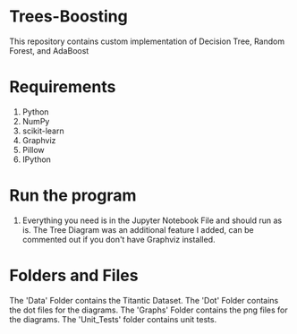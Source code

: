 # Trees-Boosting

This repository contains custom implementation of Decision Tree, Random Forest, and AdaBoost

# Requirements
1. Python
2. NumPy
3. scikit-learn
4. Graphviz
5. Pillow
6. IPython

# Run the program
1. Everything you need is in the Jupyter Notebook File and should run as is. The Tree Diagram was an additional feature I added, can be commented out if you don't have Graphviz installed. 

# Folders and Files
The 'Data' Folder contains the Titantic Dataset. The 'Dot' Folder contains the dot files for the diagrams. The 'Graphs' Folder contains the png files for the diagrams. The 'Unit_Tests' folder contains unit tests. 